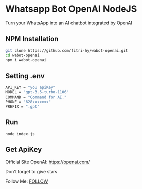 # Whatsapp Bot OpenAI NodeJS

Turn your WhatsApp into an AI chatbot integrated by OpenAI

## NPM Installation
```sh
git clone https://github.com/fitri-hy/wabot-openai.git
cd wabot-openai
npm i wabot-openai
```

## Setting .env
```sh
API_KEY = "you apiKey"
MODEL = "gpt-3.5-turbo-1106"
COMMAND = "Command for AI."
PHONE = "628xxxxxxx"
PREFIX = ".gpt"
```

## Run
`node index.js`

## Get ApiKey
Official Site OpenAI: <a href="https://openai.com/">https://openai.com/</a>

Don't forget to give stars

Follow Me: <a href="https://hy-tech.my.id/docs">FOLLOW</a>
